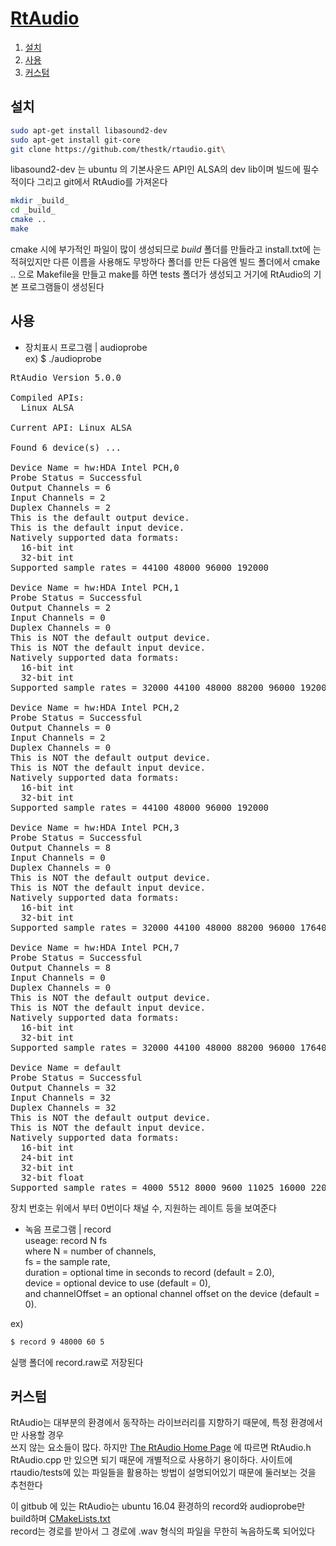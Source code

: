 
# [RtAudio](../README.md)
1. [설치](#RtAudio-setup)
2. [사용](#RtAudio-execution)
3. [커스텀](#RtAudio-custom)

## 설치<a name ="RtAudio-setup"></a>

```bash
sudo apt-get install libasound2-dev
sudo apt-get install git-core
git clone https://github.com/thestk/rtaudio.git\
```
libasound2-dev 는 ubuntu 의 기본사운드 API인 ALSA의 dev lib이며 빌드에 필수적이다
그리고 git에서 RtAudio를 가져온다

```bash
mkdir _build_
cd _build_
cmake ..
make
```

cmake 시에 부가적인 파일이 많이 생성되므로 _build_ 폴더를 만들라고 install.txt에 는 적혀있지만
다른 이름을 사용해도 무방하다
폴더를 만든 다음엔 빌드 폴더에서 cmake .. 으로 Makefile을 만들고 make를 하면 tests 폴더가 생성되고
거기에 RtAudio의 기본 프로그램들이 생성된다

## 사용<a name = "RtAudio-execution"></a>
* 장치표시 프로그램 | audioprobe    
ex) $ ./audioprobe

<pre>
RtAudio Version 5.0.0

Compiled APIs:
  Linux ALSA

Current API: Linux ALSA

Found 6 device(s) ...

Device Name = hw:HDA Intel PCH,0
Probe Status = Successful
Output Channels = 6
Input Channels = 2
Duplex Channels = 2
This is the default output device.
This is the default input device.
Natively supported data formats:
  16-bit int
  32-bit int
Supported sample rates = 44100 48000 96000 192000 

Device Name = hw:HDA Intel PCH,1
Probe Status = Successful
Output Channels = 2
Input Channels = 0
Duplex Channels = 0
This is NOT the default output device.
This is NOT the default input device.
Natively supported data formats:
  16-bit int
  32-bit int
Supported sample rates = 32000 44100 48000 88200 96000 192000 

Device Name = hw:HDA Intel PCH,2
Probe Status = Successful
Output Channels = 0
Input Channels = 2
Duplex Channels = 0
This is NOT the default output device.
This is NOT the default input device.
Natively supported data formats:
  16-bit int
  32-bit int
Supported sample rates = 44100 48000 96000 192000 

Device Name = hw:HDA Intel PCH,3
Probe Status = Successful
Output Channels = 8
Input Channels = 0
Duplex Channels = 0
This is NOT the default output device.
This is NOT the default input device.
Natively supported data formats:
  16-bit int
  32-bit int
Supported sample rates = 32000 44100 48000 88200 96000 176400 192000 

Device Name = hw:HDA Intel PCH,7
Probe Status = Successful
Output Channels = 8
Input Channels = 0
Duplex Channels = 0
This is NOT the default output device.
This is NOT the default input device.
Natively supported data formats:
  16-bit int
  32-bit int
Supported sample rates = 32000 44100 48000 88200 96000 176400 192000 

Device Name = default
Probe Status = Successful
Output Channels = 32
Input Channels = 32
Duplex Channels = 32
This is NOT the default output device.
This is NOT the default input device.
Natively supported data formats:
  16-bit int
  24-bit int
  32-bit int
  32-bit float
Supported sample rates = 4000 5512 8000 9600 11025 16000 22050 32000 44100 48000 88200 96000 176400 192000 
</pre>

장치 번호는 위에서 부터 0번이다 
채널 수, 지원하는 레이트 등을 보여준다  


* 녹음 프로그램 | record    
useage: record N fs <duration> <device> <channelOffset>  
    where N = number of channels,  
    fs = the sample rate,  
    duration = optional time in seconds to record (default = 2.0),  
    device = optional device to use (default = 0),  
    and channelOffset = an optional channel offset on the device (default = 0).  

ex)
```bash
$ record 9 48000 60 5
```
실행 폴더에 record.raw로 저장된다

## 커스텀<a name = "RtAudio-custom"></a>

RtAudio는 대부분의 환경에서 동작하는 라이브러리를 지향하기 때문에, 특정 환경에서만 사용할 경우  
쓰지 않는 요소들이 많다. 하지만
[The RtAudio Home Page](https://www.music.mcgill.ca/~gary/rtaudio/)
에 따르면 RtAudio.h RtAudio.cpp 만 있으면 되기 때문에 개별적으로 사용하기 
용이하다. 사이트에 rtaudio/tests에 있는 파일들을 활용하는 방법이 설명되어있기 때문에
둘러보는 것을 추천한다

이 gitbub 에 있는 RtAudio는
ubuntu 16.04 환경하의 record와 audioprobe만 build하며  [CMakeLists.txt](#cmake-ex2)  
record는 경로를 받아서 그 경로에 .wav 형식의 파일을 무한히 녹음하도록 되어있다
